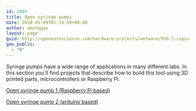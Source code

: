 ```yaml
---
id: 2865
title: Open syringe pumps
date: 2018-05-09T01:14:39+00:00
author: amchagas
layout: page
guid: http://openeuroscience.com/hardware-projects/wetware/916-2-copy/
geo_public:
  - "0"
---
```

Syringe pumps have a wide range of applications in many different labs. In this section you&#8217;ll find projects that describe how to build this tool using 3D printed parts, microcontrollers or Raspberry Pi.

[Open syringe pump 1 (Raspberry Pi based)](http://openeuroscience.wordpress.com/hardware-projects/wetware/open-source-syringe-pump/ "Open source syringe pump")

[Open syringe pump 2 (arduino based)](http://openeuroscience.wordpress.com/hardware-projects/wetware/916-2/open-syringe-pump-2/ "Open Syringe pump 2")